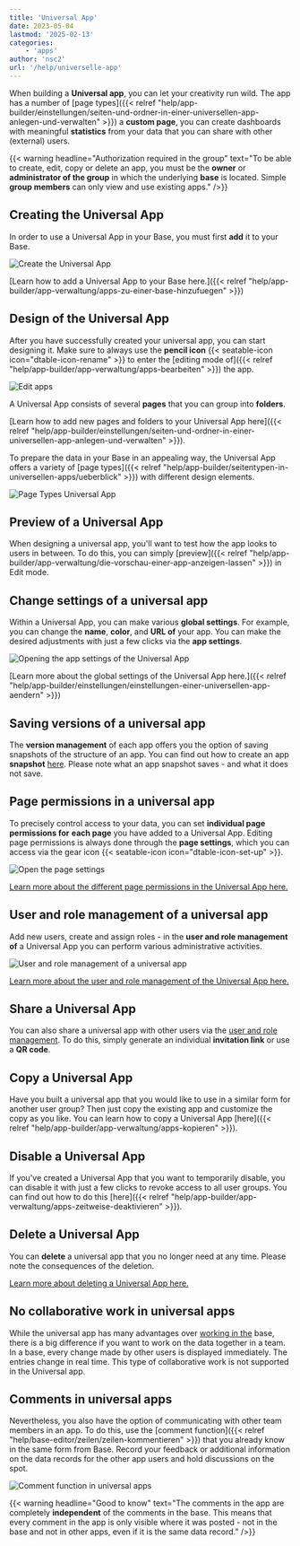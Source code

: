 ```yaml
---
title: 'Universal App'
date: 2023-05-04
lastmod: '2025-02-13'
categories:
    - 'apps'
author: 'nsc2'
url: '/help/universelle-app'
---
```


When building a **Universal app**, you can let your creativity run wild. The app has a number of [page types]({{< relref "help/app-builder/einstellungen/seiten-und-ordner-in-einer-universellen-app-anlegen-und-verwalten" >}}) a **custom page**, you can create dashboards with meaningful **statistics** from your data that you can share with other (external) users.

{{< warning  headline="Authorization required in the group"  text="To be able to create, edit, copy or delete an app, you must be the **owner** or **administrator of the group** in which the underlying **base** is located. Simple **group members** can only view and use existing apps." />}}

## Creating the Universal App

In order to use a Universal App in your Base, you must first **add** it to your Base.

![Create the Universal App](images/universal-app-preview.png)

[Learn how to add a Universal App to your Base here.]({{< relref "help/app-builder/app-verwaltung/apps-zu-einer-base-hinzufuegen" >}})

## Design of the Universal App

After you have successfully created your universal app, you can start designing it. Make sure to always use the **pencil icon** {{< seatable-icon icon="dtable-icon-rename" >}} to enter the [editing mode of]({{< relref "help/app-builder/app-verwaltung/apps-bearbeiten" >}}) the app.

![Edit apps](images/Apps-bearbeiten.png)

A Universal App consists of several **pages** that you can group into **folders**.

[Learn how to add new pages and folders to your Universal App here]({{< relref "help/app-builder/einstellungen/seiten-und-ordner-in-einer-universellen-app-anlegen-und-verwalten" >}}).

To prepare the data in your Base in an appealing way, the Universal App offers a variety of [page types]({{< relref "help/app-builder/seitentypen-in-universellen-apps/ueberblick" >}}) with different design elements.

![Page Types Universal App](images/Seitentypen-Universal-App.png)

## Preview of a Universal App

When designing a universal app, you'll want to test how the app looks to users in between. To do this, you can simply [preview]({{< relref "help/app-builder/app-verwaltung/die-vorschau-einer-app-anzeigen-lassen" >}}) in Edit mode.

## Change settings of a universal app

Within a Universal App, you can make various **global settings**. For example, you can change the **name**, **color**, and **URL of** your app. You can make the desired adjustments with just a few clicks via the **app settings**.

![Opening the app settings of the Universal App](images/global-settings-universal-app.png)

[Learn more about the global settings of the Universal App here.]({{< relref "help/app-builder/einstellungen/einstellungen-einer-universellen-app-aendern" >}})

## Saving versions of a universal app

The **version management** of each app offers you the option of saving snapshots of the structure of an app. You can find out how to create an app **snapshot** [here](https://seatable.io/en/docs/universelle-apps/versionsverwaltung-und-snapshots-einer-universellen-app/). Please note what an app snapshot saves - and what it does not save.

## Page permissions in a universal app

To precisely control access to your data, you can set **individual page permissions for** **each page** you have added to a Universal App. Editing page permissions is always done through the **page settings**, which you can access via the gear icon {{< seatable-icon icon="dtable-icon-set-up" >}}.

![Open the page settings](images/page-permissions-universal-app.png)

[Learn more about the different page permissions in the Universal App here.](https://seatable.io/en/docs/apps/seitenberechtigungen-in-einer-universellen-app/)

## User and role management of a universal app

Add new users, create and assign roles - in the **user and role management of** a Universal App you can perform various administrative activities.

![User and role management of a universal app](images/open-user-and-role-management-1.png)

[Learn more about the user and role management of the Universal App here.](https://seatable.io/en/docs/apps/benutzer-und-rollenverwaltung-einer-universellen-app/)

## Share a Universal App

You can also share a universal app with other users via the [user and role management](https://seatable.io/en/docs/apps/benutzer-und-rollenverwaltung-einer-universellen-app/). To do this, simply generate an individual **invitation link** or use a **QR code**.

## Copy a Universal App

Have you built a universal app that you would like to use in a similar form for another user group? Then just copy the existing app and customize the copy as you like. You can learn how to copy a Universal App [here]({{< relref "help/app-builder/app-verwaltung/apps-kopieren" >}}).

## Disable a Universal App

If you've created a Universal App that you want to temporarily disable, you can disable it with just a few clicks to revoke access to all user groups. You can find out how to do this [here]({{< relref "help/app-builder/app-verwaltung/apps-zeitweise-deaktivieren" >}}).

## Delete a Universal App

You can **delete** a universal app that you no longer need at any time. Please note the consequences of the deletion.

[Learn more about deleting a Universal App here.](https://seatable.io/en/?post_type=docs&p=24860)

## No collaborative work in universal apps

While the universal app has many advantages over [working in the](https://seatable.io/en/docs/arbeiten-mit-bases/bases/) base, there is a big difference if you want to work on the data together in a team. In a base, every change made by other users is displayed immediately. The entries change in real time. This type of collaborative work is not supported in the Universal app.

## Comments in universal apps

Nevertheless, you also have the option of communicating with other team members in an app. To do this, use the [comment function]({{< relref "help/base-editor/zeilen/zeilen-kommentieren" >}}) that you already know in the same form from Base. Record your feedback or additional information on the data records for the other app users and hold discussions on the spot.

![Comment function in universal apps](images/Kommentarfunktion-in-Universellen-Apps.png)

{{< warning  headline="Good to know"  text="The comments in the app are completely **independent** of the comments in the base. This means that every comment in the app is only visible where it was posted - not in the base and not in other apps, even if it is the same data record." />}}
